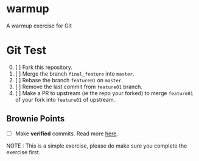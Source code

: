 # warmup
A warmup exercise for Git

# Git Test
0. [ ] Fork this repository.
2. [ ] Merge the branch `final_feature` into `master`.
1. [ ] Rebase the branch `feature01` on `master`.
1. [ ] Remove the last commit from `feature01` branch.
4. [ ] Make a PR to upstream (ie the repo your forked) to merge `feature01` of your fork into `feature01` of upstream.

## Brownie Points

- [ ] Make **verified** commits. Read more [here](https://git-scm.com/book/en/v2/Git-Tools-Signing-Your-Work).



NOTE : This is a simple exercise, please do make sure you complete the exercise first. 